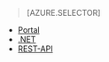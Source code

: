 > [AZURE.SELECTOR]
- [Portal](../articles/media-services/media-services-portal-live-passthrough-get-started.md)
- [.NET](../articles/media-services/media-services-dotnet-live-encode-with-onpremises-encoders.md)
- [REST-API](https://msdn.microsoft.com/library/azure/dn783458.aspx)

<!---HONumber=AcomDC_0921_2016-->